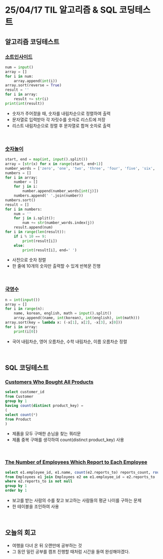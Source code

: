 # 25/04/17 TIL 알고리즘 & SQL 코딩테스트
## 알고리즘 코딩테스트
### [소트인사이드](https://www.acmicpc.net/problem/1427)
```python
num = input()
array = []
for i in num:
    array.append(int(i))
array.sort(reverse = True)
result = ''
for i in array:
    result += str(i)
print(int(result))
```
- 숫자가 주어졌을 때, 숫자를 내림차순으로 정렬하여 출력
- 문자열로 입력받아 각 자릿수를 숫자로 리스트에 저장
- 리스트 내림차순으로 정렬 후 문자열로 합쳐 숫자로 출력
<br>

### [숫자놀이](https://www.acmicpc.net/problem/1755)
```python
start, end = map(int, input().split())
array = [str(x) for x in range(start, end+1)]
number_words = ['zero', 'one', 'two', 'three', 'four', 'five', 'six', 'seven', 'eight', 'nine']
numbers = []
for i in array:
    number = []
    for j in i:
        number.append(number_words[int(j)])
    numbers.append(' '.join(number))
numbers.sort()
result = []
for i in numbers:
    num = ''
    for j in i.split():
        num += str(number_words.index(j))
    result.append(num)
for i in range(len(result)):
    if i % 10 == 9:
        print(result[i])
    else:
        print(result[i], end=' ')
```
- 사전으로 숫자 정렬
- 한 줄에 10개의 숫자만 출력할 수 있게 반복문 진행
<br>

### [국영수](https://www.acmicpc.net/problem/10825)
```python
n = int(input())
array = []
for i in range(n):
    name, korean, english, math = input().split()
    array.append((name, int(korean), int(english), int(math)))
array.sort(key = lambda x: (-x[1], x[2], -x[3], x[0]))
for i in array:
    print(i[0])
```
- 국어 내림차순, 영어 오름차순, 수학 내림차순, 이름 오름차순 정렬
<br>

## SQL 코딩테스트
### [Customers Who Bought All Products](https://leetcode.com/problems/customers-who-bought-all-products/description/)
```SQL
select customer_id
from Customer
group by 1
having count(distinct product_key) = 
(
select count(*)
from Product
)
```
- 제품을 모두 구매한 손님을 찾는 쿼리문
- 제품 중복 구매를 생각하여 count(distinct product_key) 사용
<br>

### [The Number of Employees Which Report to Each Employee](https://leetcode.com/problems/the-number-of-employees-which-report-to-each-employee/description/)
```SQL
select e1.employee_id, e1.name, count(e2.reports_to) reports_count, round(avg(e2.age)) average_age
from Employees e1 join Employees e2 on e1.employee_id = e2.reports_to
where e2.reports_to is not null
group by 1
order by 1
```
- 보고를 받는 사람의 수를 찾고 보고하는 사람들의 평균 나이를 구하는 문제
- 한 테이블을 조인하여 사용
<br>

## 오늘의 회고
- 여행을 다녀 온 뒤 오랜만에 공부하는 것
- 그 동안 밀린 공부를 캠프 진행할 때처럼 시간을 들여 완성해야겠다.